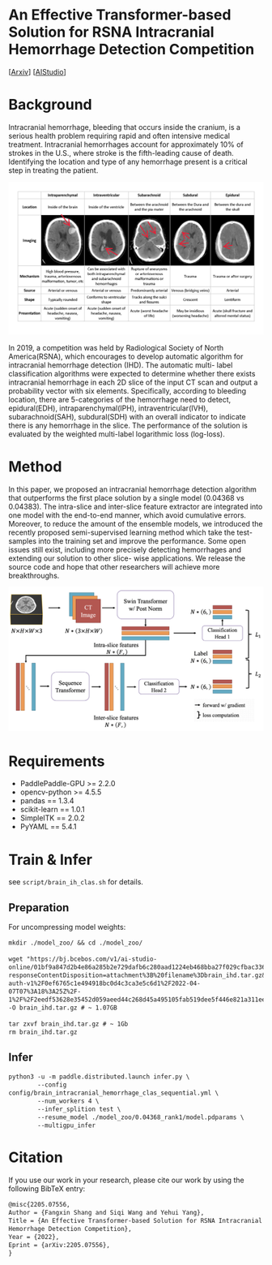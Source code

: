 # An Effective Transformer-based Solution for RSNA Intracranial Hemorrhage Detection Competition

[[Arxiv](https://arxiv.org/abs/2205.07556)] [[AIStudio](https://aistudio.baidu.com/aistudio/projectdetail/4032049)]

# Background

Intracranial hemorrhage, bleeding that occurs inside the cranium, is a serious health problem requiring rapid and often intensive medical treatment. Intracranial hemorrhages account for approximately 10% of strokes in the U.S., where stroke is the fifth-leading cause of death. Identifying the location and type of any hemorrhage present is a critical step in treating the patient.

![IH1](./figs/ih1.png)

In 2019, a competition was held by Radiological Society of North America(RSNA), which encourages to develop automatic algorithm for intracranial hemorrhage detection (IHD). The automatic multi- label classification algorithms were expected to determine whether there exists intracranial hemorrhage in each 2D slice of the input CT scan and output a probability vector with six elements. Specifically, according to bleeding location, there are 5-categories of the hemorrhage need to detect, epidural(EDH), intraparenchymal(IPH), intraventricular(IVH), subarachnoid(SAH), subdural(SDH) with an overall indicator to indicate there is any hemorrhage in the slice. The performance of the solution is evaluated by the weighted multi-label logarithmic loss (log-loss).

# Method

In this paper, we proposed an intracranial hemorrhage detection algorithm that outperforms the first place solution by a single model (0.04368 vs 0.04383). The intra-slice and inter-slice feature extractor are integrated into one model with the end-to-end manner, which avoid cumulative errors. Moreover, to reduce the amount of the ensemble models, we introduced the recently proposed semi-supervised learning method which take the test-samples into the training set and improve the performance. Some open issues still exist, including more precisely detecting hemorrhages and extending our solution to other slice- wise applications. We release the source code and hope that other researchers will achieve more breakthroughs.

![Arch](./figs/workflow.png)

# Requirements
- PaddlePaddle-GPU >= 2.2.0
- opencv-python >= 4.5.5
- pandas == 1.3.4
- scikit-learn == 1.0.1
- SimpleITK == 2.0.2
- PyYAML == 5.4.1

# Train & Infer
see `script/brain_ih_clas.sh` for details.


## Preparation
For uncompressing model weights:

```shell
mkdir ./model_zoo/ && cd ./model_zoo/

wget "https://bj.bcebos.com/v1/ai-studio-online/01bf9a847d2b4e86a285b2e729dafb6c280aad1224eb468bba27f029cfbac336?responseContentDisposition=attachment%3B%20filename%3Dbrain_ihd.tar.gz&authorization=bce-auth-v1%2F0ef6765c1e494918bc0d4c3ca3e5c6d1%2F2022-04-07T07%3A18%3A25Z%2F-1%2F%2F2eedf53628e35452d059aeed44c268d45a495105fab519dee5f446e821a311ee" -O brain_ihd.tar.gz # ~ 1.07GB

tar zxvf brain_ihd.tar.gz # ~ 1Gb
rm brain_ihd.tar.gz
```

## Infer
```shell
python3 -u -m paddle.distributed.launch infer.py \
        --config config/brain_intracranial_hemorrhage_clas_sequential.yml \
        --num_workers 4 \
        --infer_splition test \
        --resume_model ./model_zoo/0.04368_rank1/model.pdparams \
        --multigpu_infer
```


# Citation
If you use our work in your research, please cite our work by using the following BibTeX entry:

```
@misc{2205.07556,
Author = {Fangxin Shang and Siqi Wang and Yehui Yang},
Title = {An Effective Transformer-based Solution for RSNA Intracranial Hemorrhage Detection Competition},
Year = {2022},
Eprint = {arXiv:2205.07556},
}
```
